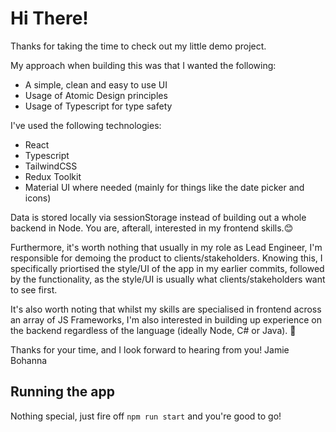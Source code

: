 # Hi There!

Thanks for taking the time to check out my little demo project.

My approach when building this was that I wanted the following:

- A simple, clean and easy to use UI
- Usage of Atomic Design principles
- Usage of Typescript for type safety

I've used the following technologies:

- React
- Typescript
- TailwindCSS
- Redux Toolkit
- Material UI where needed (mainly for things like the date picker and icons)

Data is stored locally via sessionStorage instead of building out a whole backend in Node.
You are, afterall, interested in my frontend skills.😊

Furthermore, it's worth nothing that usually in my role as Lead Engineer, I'm responsible for demoing the product to clients/stakeholders. 
Knowing this, I specifically priortised the style/UI of the app in my earlier commits, followed by the functionality, as the style/UI is usually what clients/stakeholders want to see first.

It's also worth noting that whilst my skills are specialised in frontend across an array of JS Frameworks, I'm also interested in building up experience on the backend regardless of the language (ideally Node, C# or Java). 💪

Thanks for your time, and I look forward to hearing from you!
Jamie Bohanna

## Running the app

Nothing special, just fire off `npm run start` and you're good to go!
